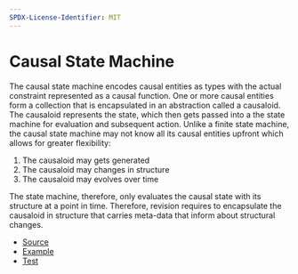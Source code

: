 ```yaml
---
SPDX-License-Identifier: MIT
---
```


# Causal State Machine

The causal state machine encodes causal entities as types with the actual constraint represented as a causal function.
One or more causal entities form a collection that is encapsulated in an abstraction called a causaloid. The causaloid
represents the state, which then gets passed into a the state machine for evaluation and subsequent action.
Unlike a finite state machine, the causal state machine may not know all its causal entities
upfront which allows for greater flexibility:

1) The causaloid may gets generated
2) The causaloid may changes in structure
3) The causaloid may evolves over time

The state machine, therefore, only evaluates the causal state with its structure
at a point in time. Therefore, revision requires to encapsulate the causaloid in structure that
carries meta-data that inform about structural changes. 

* [Source](https://github.com/deepcausality-rs/deep_causality/tree/main/deep_causality/src/csm)
* [Example](https://github.com/deepcausality-rs/deep_causality/tree/main/deep_causality/examples/csm)
* [Test](https://github.com/deepcausality-rs/deep_causality/tree/main/deep_causality/tests)
